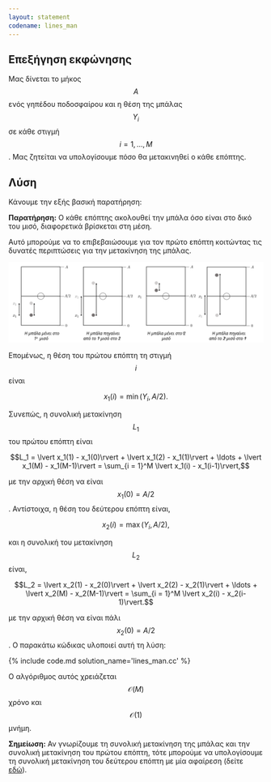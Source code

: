 ```yaml
---
layout: statement
codename: lines_man
---
```


## Επεξήγηση εκφώνησης

Μας δίνεται το μήκος $$A$$ ενός γηπέδου ποδοσφαίρου και η θέση της μπάλας $$Y_i$$ σε κάθε στιγμή $$i = 1, \ldots , M$$. Μας ζητείται να υπολογίσουμε πόσο θα μετακινηθεί ο κάθε επόπτης.

## Λύση

Κάνουμε την εξής βασική παρατήρηση:

**Παρατήρηση:** Ο κάθε επόπτης ακολουθεί την μπάλα όσο είναι στο δικό του μισό, διαφορετικά βρίσκεται στη μέση.

Αυτό μπορούμε να το επιβεβαιώσουμε για τον πρώτο επόπτη κοιτώντας τις δυνατές περιπτώσεις για την μετακίνηση της μπάλας.

<center>
<img alt="Οι 4 περιπτώσεις για τον πρώτο επόπτη" src="/assets/22-pdp-c-lines_man-cases.svg" width="700px">
</center>

Επομένως, η θέση του πρώτου επόπτη τη στιγμή $$i$$ είναι

$$x_1(i) = \min(Y_i, A/2).$$

Συνεπώς, η συνολική μετακίνηση $$L_1$$ του πρώτου επόπτη είναι

$$L_1 = \lvert x_1(1) - x_1(0)\rvert + \lvert x_1(2) - x_1(1)\rvert + \ldots + \lvert x_1(M) - x_1(M-1)\rvert = \sum_{i = 1}^M \lvert x_1(i) - x_1(i-1)\rvert,$$

με την αρχική θέση να είναι $$x_1(0) = A/2$$. Αντίστοιχα, η θέση του δεύτερου επόπτη είναι,

$$x_2(i) = \max(Y_i, A/2),$$

και η συνολική του μετακίνηση $$L_2$$ είναι,

$$L_2 = \lvert x_2(1) - x_2(0)\rvert + \lvert x_2(2) - x_2(1)\rvert + \ldots + \lvert x_2(M) - x_2(M-1)\rvert = \sum_{i = 1}^M \lvert x_2(i) - x_2(i-1)\rvert.$$

με την αρχική θέση να είναι πάλι $$x_2(0) = A/2$$. Ο παρακάτω κώδικας υλοποιεί αυτή τη λύση:

{% include code.md solution_name='lines_man.cc' %}

Ο αλγόριθμος αυτός χρειάζεται $$\mathcal{O}(M)$$ χρόνο και $$\mathcal{O}(1)$$ μνήμη.

**Σημείωση:** Αν γνωρίζουμε τη συνολική μετακίνηση της μπάλας και την συνολική μετακίνηση του πρώτου επόπτη, τότε μπορούμε να υπολογίσουμε τη συνολική μετακίνηση του δεύτερου επόπτη με μία αφαίρεση (δείτε [εδώ](https://github.com/pdp-archive/pdp-archive.github.io/tree/master/_includes/source_code/code/22-PDP/lines_man/lines_man_diff.cc)).
